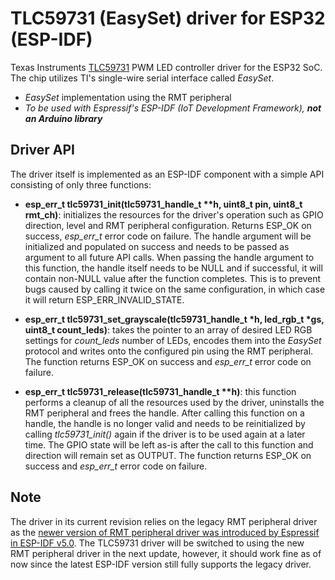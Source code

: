 # TLC59731 (EasySet) driver for ESP32 (ESP-IDF)

Texas Instruments [TLC59731](http://www.ti.com/product/TLC59731) PWM LED controller driver for the ESP32 SoC.
The chip utilizes TI's single-wire serial interface called <i>EasySet</i>.

<ul>
<li><i>EasySet</i> implementation using the RMT peripheral</li>
<li><i>To be used with Espressif's ESP-IDF (IoT Development Framework), <b>not an Arduino library</b></i></li>
</ul>

## Driver API

The driver itself is implemented as an ESP-IDF component with a simple API consisting of only three functions:

- **esp_err_t tlc59731_init(tlc59731_handle_t \**h, uint8_t pin, uint8_t rmt_ch)**: initializes the resources
  for the driver's operation such as GPIO direction, level and RMT peripheral configuration. Returns ESP_OK on success,
  *esp_err_t* error code on failure. The handle argument will be initialized and populated on success and needs to
  be passed as argument to all future API calls. When passing the handle argument to this function, the handle itself
  needs to be NULL and if successful, it will contain non-NULL value after the function completes. This is to prevent
  bugs caused by calling it twice on the same configuration, in which case it will return ESP_ERR_INVALID_STATE.

- **esp_err_t tlc59731_set_grayscale(tlc59731_handle_t \*h, led_rgb_t \*gs, uint8_t count_leds)**: takes the
  pointer to an array of desired LED RGB settings for *count_leds* number of LEDs, encodes them into the *EasySet*
  protocol  and writes onto the configured pin using the RMT peripheral. The function returns ESP_OK on success and
  *esp_err_t* error code on failure.

- **esp_err_t tlc59731_release(tlc59731_handle_t \**h)**: this function performs a cleanup of all the
  resources used by the driver, uninstalls the RMT peripheral and frees the handle. After calling this
  function on a handle, the handle is no longer valid and needs to be reinitialized by calling *tlc59731_init()*
  again if the driver is to be used again at a later time. The GPIO state will be left as-is after the call to this
  function and direction will remain set as OUTPUT. The function returns ESP_OK on success and *esp_err_t* error code
  on failure.

## Note

The driver in its current revision relies on the legacy RMT peripheral driver as the [newer version of RMT peripheral
driver was introduced by Espressif in ESP-IDF v5.0](https://docs.espressif.com/projects/esp-idf/en/release-v5.0/esp32s2/migration-guides/release-5.x/peripherals.html#rmt-driver).
The TLC59731 driver will be switched to using the new RMT peripheral driver in the next update, however, it should
work fine as of now since the latest ESP-IDF version still fully supports the legacy driver.
